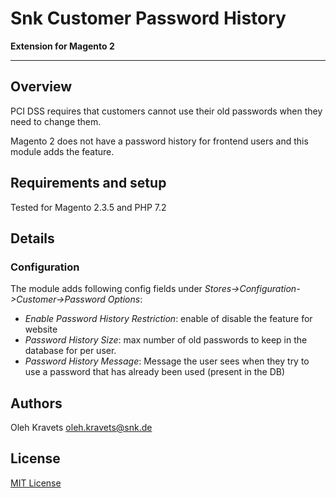 # Snk Customer Password History

**Extension for Magento 2**

--- 

## Overview

PCI DSS requires that customers cannot use their old passwords when they need to change them. 

Magento 2 does not have a password history for frontend users and this module adds the feature.

## Requirements and setup

Tested for Magento 2.3.5 and PHP 7.2


## Details

### Configuration

The module adds following config fields under _Stores->Configuration->Customer->Password Options_:
 
 - _Enable Password History Restriction_: enable of disable the feature for website
 - _Password History Size_: max number of old passwords to keep in the database for per user.
 - _Password History Message_: Message the user sees when they try to use a password that has already been used (present in the DB)
 
## Authors

Oleh Kravets [oleh.kravets@snk.de](mailto:oleh.kravets@snk.de)

## License

[MIT License](https://opensource.org/licenses/MIT)